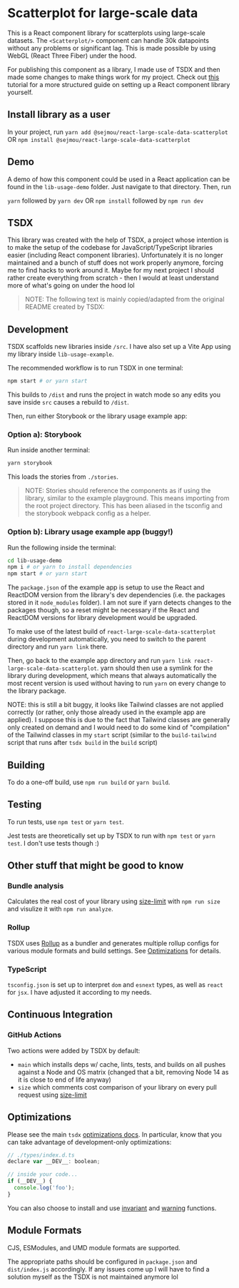 # Scatterplot for large-scale data
This is a React component library for scatterplots using large-scale datasets. The `<Scatterplot/>` component can handle 30k datapoints without any problems or significant lag. This is made possible by using WebGL (React Three Fiber) under the hood.

For publishing this component as a library, I made use of TSDX and then made some changes to make things work for my project. Check out [this](https://zach.codes/build-your-own-flexible-component-library-using-tsdx-typescript-tailwind-css-headless-ui/) tutorial for a more structured guide on setting up a React component library yourself.

## Install library as a user
In your project, run
`yarn add @sejmou/react-large-scale-data-scatterplot` OR `npm install @sejmou/react-large-scale-data-scatterplot`

## Demo
A demo of how this component could be used in a React application can be found in the `lib-usage-demo` folder. Just navigate to that directory. Then, run

`yarn` followed by `yarn dev` OR `npm install` followed by `npm run dev`


## TSDX
This library was created with the help of TSDX, a project whose intention is to make the setup of the codebase for JavaScript/TypeScript libraries easier (including React component libraries). Unfortunately it is no longer maintained and a bunch of stuff does not work properly anymore, forcing me to find hacks to work around it. Maybe for my next project I should rather create everything from scratch - then I would at least understand more of what's going on under the hood lol

> NOTE: The following text is mainly copied/adapted from the original README created by TSDX:

## Development

TSDX scaffolds new libraries inside `/src`. I have also set up a Vite App using my library inside `lib-usage-example`.

The recommended workflow is to run TSDX in one terminal:

```bash
npm start # or yarn start
```

This builds to `/dist` and runs the project in watch mode so any edits you save inside `src` causes a rebuild to `/dist`.

Then, run either Storybook or the library usage example app:

### Option a): Storybook

Run inside another terminal:

```bash
yarn storybook
```

This loads the stories from `./stories`.

> NOTE: Stories should reference the components as if using the library, similar to the example playground. This means importing from the root project directory. This has been aliased in the tsconfig and the storybook webpack config as a helper.

### Option b): Library usage example app (buggy!)
Run the following inside the terminal:

```bash
cd lib-usage-demo
npm i # or yarn to install dependencies
npm start # or yarn start
```

The `package.json` of the example app is setup to use the React and ReactDOM version from the library's dev dependencies (i.e. the packages stored in it `node_modules` folder).
I am not sure if yarn detects changes to the packages though, so a reset might be necessary if the React and ReactDOM versions for library development would be upgraded.

To make use of the latest build of `react-large-scale-data-scatterplot` during development automatically, you need to switch to the parent directory and run `yarn link` there.

Then, go back to the example app directory and run `yarn link react-large-scale-data-scatterplot`. yarn should then use a symlink for the library during development, which means that always automatically the most recent version is used without having to run `yarn` on every change to the library package.

NOTE: this is still a bit buggy, it looks like Tailwind classes are not applied correctly (or rather, only those already used in the example app are applied). I suppose this is due to the fact that Tailwind classes are generally only created on demand and I would need to do some kind of "compilation" of the Tailwind classes in my `start` script (similar to the `build-tailwind` script that runs after `tsdx build` in the `build` script)
## Building

To do a one-off build, use `npm run build` or `yarn build`.

## Testing

To run tests, use `npm test` or `yarn test`.

Jest tests are theoretically set up by TSDX to run with `npm test` or `yarn test`. I don't use tests though :)

## Other stuff that might be good to know

### Bundle analysis

Calculates the real cost of your library using [size-limit](https://github.com/ai/size-limit) with `npm run size` and visulize it with `npm run analyze`.

### Rollup

TSDX uses [Rollup](https://rollupjs.org) as a bundler and generates multiple rollup configs for various module formats and build settings. See [Optimizations](#optimizations) for details.

### TypeScript

`tsconfig.json` is set up to interpret `dom` and `esnext` types, as well as `react` for `jsx`. I have adjusted it according to my needs.

## Continuous Integration

### GitHub Actions

Two actions were added by TSDX by default:

- `main` which installs deps w/ cache, lints, tests, and builds on all pushes against a Node and OS matrix (changed that a bit, removing Node 14 as it is close to end of life anyway)
- `size` which comments cost comparison of your library on every pull request using [size-limit](https://github.com/ai/size-limit)

## Optimizations

Please see the main `tsdx` [optimizations docs](https://github.com/palmerhq/tsdx#optimizations). In particular, know that you can take advantage of development-only optimizations:

```js
// ./types/index.d.ts
declare var __DEV__: boolean;

// inside your code...
if (__DEV__) {
  console.log('foo');
}
```

You can also choose to install and use [invariant](https://github.com/palmerhq/tsdx#invariant) and [warning](https://github.com/palmerhq/tsdx#warning) functions.

## Module Formats

CJS, ESModules, and UMD module formats are supported.

The appropriate paths should be configured in `package.json` and `dist/index.js` accordingly. If any issues come up I will have to find a solution myself as the TSDX is not maintained anymore lol
